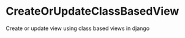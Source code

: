 CreateOrUpdateClassBasedView
============================

Create or update view using class based views in django